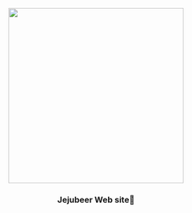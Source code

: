 <p align="center">
  <img src="https://cdn.imweb.me/upload/S20200702f03eaee38b16e/04ee6267230fd.png" height="350">
  <h3 align="center">Jejubeer Web site🍺</h2>
 
</p>
